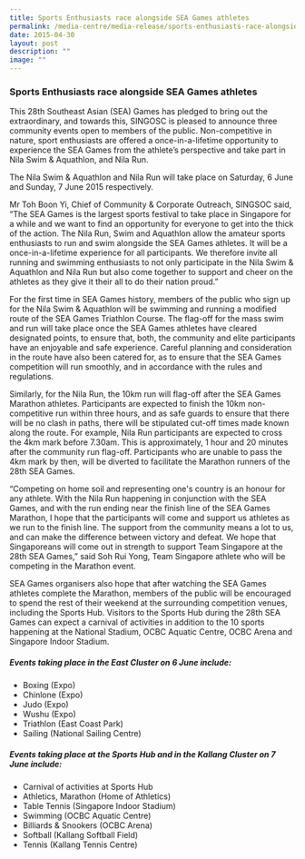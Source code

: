 ```yaml
---
title: Sports Enthusiasts race alongside SEA Games athletes
permalink: /media-centre/media-release/sports-enthusiasts-race-alongside-sea-games-athletes/
date: 2015-04-30
layout: post
description: ""
image: ""
---
```

### **Sports Enthusiasts race alongside SEA Games athletes**
This 28th Southeast Asian (SEA) Games has pledged to bring out the extraordinary, and towards this, SINGOSC is pleased to announce three community events open to members of the public. Non-competitive in nature, sport enthusiasts are offered a once-in-a-lifetime opportunity to experience the SEA Games from the athlete’s perspective and take part in Nila Swim & Aquathlon, and Nila Run.

The Nila Swim & Aquathlon and Nila Run will take place on Saturday, 6 June and Sunday, 7 June 2015 respectively.

Mr Toh Boon Yi, Chief of Community & Corporate Outreach, SINGSOC said, “The SEA Games is the largest sports festival to take place in Singapore for a while and we want to find an opportunity for everyone to get into the thick of the action. The Nila Run, Swim and Aquathlon allow the amateur sports enthusiasts to run and swim alongside the SEA Games athletes. It will be a once-in-a-lifetime experience for all participants. We therefore invite all running and swimming enthusiasts to not only participate in the Nila Swim & Aquathlon and Nila Run but also come together to support and cheer on the athletes as they give it their all to do their nation proud.”

For the first time in SEA Games history, members of the public who sign up for the Nila Swim & Aquathlon will be swimming and running a modified route of the SEA Games Triathlon Course. The flag-off for the mass swim and run will take place once the SEA Games athletes have cleared designated points, to ensure that, both, the community and elite participants have an enjoyable and safe experience. Careful planning and consideration in the route have also been catered for, as to ensure that the SEA Games competition will run smoothly, and in accordance with the rules and regulations.

Similarly, for the Nila Run, the 10km run will flag-off after the SEA Games Marathon athletes. Participants are expected to finish the 10km non-competitive run within three hours, and as safe guards to ensure that there will be no clash in paths, there will be stipulated cut-off times made known along the route. For example, Nila Run participants are expected to cross the 4km mark before 7.30am. This is approximately, 1 hour and 20 minutes after the community run flag-off. Participants who are unable to pass the 4km mark by then, will be diverted to facilitate the Marathon runners of the 28th SEA Games.

“Competing on home soil and representing one's country is an honour for any athlete. With the Nila Run happening in conjunction with the SEA Games, and with the run ending near the finish line of the SEA Games Marathon, I hope that the participants will come and support us athletes as we run to the finish line. The support from the community means a lot to us, and can make the difference between victory and defeat. We hope that Singaporeans will come out in strength to support Team Singapore at the 28th SEA Games,” said Soh Rui Yong, Team Singapore athlete who will be competing in the Marathon event.

SEA Games organisers also hope that after watching the SEA Games athletes complete the Marathon, members of the public will be encouraged to spend the rest of their weekend at the surrounding competition venues, including the Sports Hub. Visitors to the Sports Hub during the 28th SEA Games can expect a carnival of activities in addition to the 10 sports happening at the National Stadium, OCBC Aquatic Centre, OCBC Arena and Singapore Indoor Stadium.

##### **Events taking place in the East Cluster on 6 June include:**

* Boxing (Expo)  
* Chinlone (Expo)  
* Judo (Expo)  
* Wushu (Expo)  
* Triathlon (East Coast Park)  
* Sailing (National Sailing Centre)  

##### **Events taking place at the Sports Hub and in the Kallang Cluster on 7 June include:**

* Carnival of activities at Sports Hub  
* Athletics, Marathon (Home of Athletics)  
* Table Tennis (Singapore Indoor Stadium)  
* Swimming (OCBC Aquatic Centre)  
* Billiards & Snookers (OCBC Arena)  
* Softball (Kallang Softball Field)  
* Tennis (Kallang Tennis Centre)
